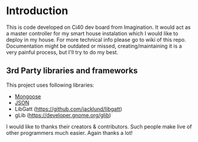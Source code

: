 # Introduction
  This is code developed on Ci40 dev board from Imagination. It would act as a master controller for my smart house instalation which I would like to deploy in my house. For more technical info please go to wiki of this repo. Documentation might be outdated or missed, creating/maintaining it is a very painful process, but I'll try to do my best.

## 3rd Party libraries and frameworks

This project uses following libraries:
* [Mongoose](https://github.com/cesanta/mongoose)
* [JSON](https://github.com/nlohmann/json)
* LibGatt (https://github.com/jacklund/libgatt)
* gLib (https://developer.gnome.org/glib)

I would like to thanks their creators & contributors. Such people make live of other programmers much easier. Again thanks a lot!
